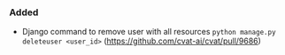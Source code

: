 ### Added

- Django command to remove user with all resources `python manage.py deleteuser <user_id>`
  (<https://github.com/cvat-ai/cvat/pull/9686>)
